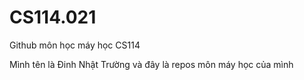 # CS114.021
Github môn học máy học CS114

Mình tên là Đinh Nhật Trường và đây là repos môn máy học của mình
